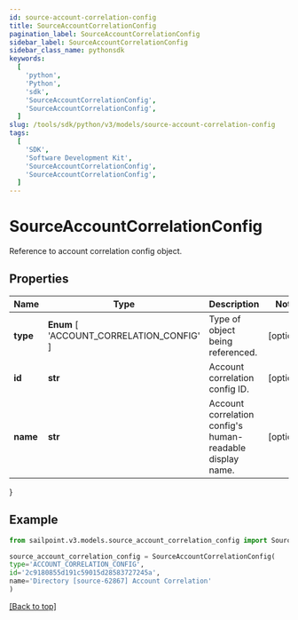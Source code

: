```yaml
---
id: source-account-correlation-config
title: SourceAccountCorrelationConfig
pagination_label: SourceAccountCorrelationConfig
sidebar_label: SourceAccountCorrelationConfig
sidebar_class_name: pythonsdk
keywords:
  [
    'python',
    'Python',
    'sdk',
    'SourceAccountCorrelationConfig',
    'SourceAccountCorrelationConfig',
  ]
slug: /tools/sdk/python/v3/models/source-account-correlation-config
tags:
  [
    'SDK',
    'Software Development Kit',
    'SourceAccountCorrelationConfig',
    'SourceAccountCorrelationConfig',
  ]
---
```


# SourceAccountCorrelationConfig

Reference to account correlation config object.

## Properties

| Name | Type | Description | Notes |
| --- | --- | --- | --- |
| **type** | **Enum** [ 'ACCOUNT_CORRELATION_CONFIG' ] | Type of object being referenced. | [optional] |
| **id** | **str** | Account correlation config ID. | [optional] |
| **name** | **str** | Account correlation config's human-readable display name. | [optional] |

}

## Example

```python
from sailpoint.v3.models.source_account_correlation_config import SourceAccountCorrelationConfig

source_account_correlation_config = SourceAccountCorrelationConfig(
type='ACCOUNT_CORRELATION_CONFIG',
id='2c9180855d191c59015d28583727245a',
name='Directory [source-62867] Account Correlation'
)

```

[[Back to top]](#)
